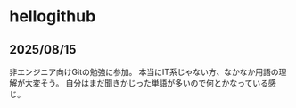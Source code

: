 # hellogithub
## 2025/08/15
非エンジニア向けGitの勉強に参加。
本当にIT系じゃない方、なかなか用語の理解が大変そう。
自分はまだ聞きかじった単語が多いので何とかなっている感じ。